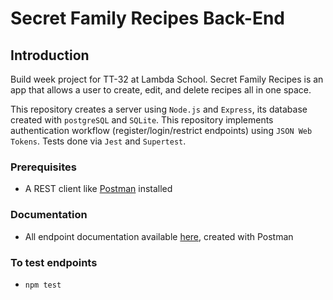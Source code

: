 # Secret Family Recipes Back-End

## Introduction
Build week project for TT-32 at Lambda School.
Secret Family Recipes is an app that allows a user to create, edit, and delete recipes all in one space.

This repository creates a server using `Node.js` and `Express`, its database created with `postgreSQL` and `SQLite`.
This repository implements authentication workflow (register/login/restrict endpoints) using `JSON Web Tokens`.
Tests done via `Jest` and `Supertest`. 

### Prerequisites
- A REST client like [Postman](https://www.getpostman.com/downloads/) installed

### Documentation
- All endpoint documentation available [here](https://documenter.getpostman.com/view/13291547/TW6xooSK), created with Postman

### To test endpoints
- `npm test`
